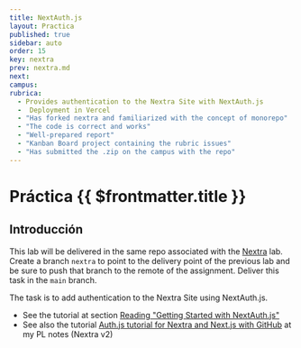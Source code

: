 ```yaml
---
title: NextAuth.js
layout: Practica
published: true
sidebar: auto
order: 15
key: nextra
prev: nextra.md
next: 
campus: 
rubrica:
  - Provides authentication to the Nextra Site with NextAuth.js
  -  Deployment in Vercel
  - "Has forked nextra and familiarized with the concept of monorepo"
  - "The code is correct and works"
  - "Well-prepared report"
  - "Kanban Board project containing the rubric issues"
  - "Has submitted the .zip on the campus with the repo"
---
```


# Práctica {{ $frontmatter.title }}

## Introducción

This lab will be delivered in the same repo associated with the [Nextra](/practices/nextra) lab. Create a branch `nextra` to point to the delivery point of the previous lab and be sure to push that branch to the remote of the assignment. Deliver this task in the `main` branch.

The task is to add authentication to the Nextra Site using NextAuth.js.

- See the tutorial at section
[Reading "Getting Started with NextAuth.js"](https://ull-mii-sytws.github.io/next-auth-getting-started/)
- See also the tutorial [Auth.js tutorial for Nextra and Next.js with GitHub](https://ull-pl.vercel.app/nextra-playground/authorization/next-auth-tutorial) at my PL notes (Nextra v2)

<Rubrica :items="$frontmatter.rubrica" />

